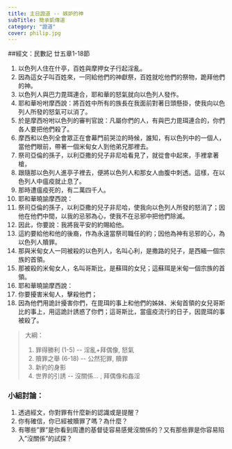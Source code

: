 ```yaml
---
title: 主日證道 -- 嫉妒的神
subTitle: 簡承凱傳道
category: "證道"
cover: philip.jpg
---
```

##經文：民數記 廿五章1-18節

1. 以色列人住在什亭，百姓與摩押女子行起淫亂。
2. 因為這女子叫百姓來，一同給他們的神獻祭，百姓就吃他們的祭物，跪拜他們的神。
3. 以色列人與巴力毘珥連合，耶和華的怒氣就向以色列人發作。
4. 耶和華吩咐摩西說：將百姓中所有的族長在我面前對著日頭懸掛，使我向以色列人所發的怒氣可以消了。
5. 於是摩西吩咐以色列的審判官說：凡屬你們的人，有與巴力毘珥連合的，你們各人要把他們殺了。
6. 摩西和以色列全會眾正在會幕門前哭泣的時候，誰知，有以色列中的一個人，當他們眼前，帶著一個米甸女人到他弟兄那裡去。
7. 祭司亞倫的孫子，以利亞撒的兒子非尼哈看見了，就從會中起來，手裡拿著槍，
8. 跟隨那以色列人進亭子裡去，便將以色列人和那女人由腹中刺透。這樣，在以色列人中瘟疫就止息了。
9. 那時遭瘟疫死的，有二萬四千人。
10. 耶和華曉諭摩西說：
11. 祭司亞倫的孫子，以利亞撒的兒子非尼哈，使我向以色列人所發的怒消了；因他在他們中間，以我的忌邪為心，使我不在忌邪中把他們除滅。
12. 因此，你要說：我將我平安的約賜給他。
13. 這約要給他和他的後裔，作為永遠當祭司職任的約；因他為神有忌邪的心，為以色列人贖罪。
14. 那與米甸女人一同被殺的以色列人，名叫心利，是撒路的兒子，是西緬一個宗族的首領。
15. 那被殺的米甸女人，名叫哥斯比，是蘇珥的女兒；這蘇珥是米甸一個宗族的首領。
16. 耶和華曉諭摩西說：
17. 你要擾害米甸人，擊殺他們；
18. 因為他們用詭計擾害你們，在毘珥的事上和他們的姊妹、米甸首領的女兒哥斯比的事上，用這詭計誘惑了你們；這哥斯比，當瘟疫流行的日子，因毘珥的事被殺了。


> 大綱：
> 1. 罪得勝利 (1-5)
> -- 淫亂+拜偶像, 怒氣
> 2. 贖罪之舉 (6-18) 
> -- 公然犯罪, 贖罪
> 3. 新約的身影
> 4. 世界的引誘
> -- 沒關係… , 拜偶像和姦淫 

### 小組討論：
1. 透過經文，你對罪有什麼新的認識或是提醒？
2. 你有確信，你已經被贖罪了嗎？為什麼？
3. 有哪些”罪”是你看到周遭的基督徒容易感覺沒關係的？又有那些罪是你容易陷入”沒關係”的試探？


